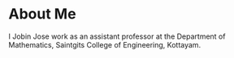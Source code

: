 # About Me
I Jobin Jose work as an assistant professor at the Department of Mathematics, Saintgits College of Engineering, Kottayam.
